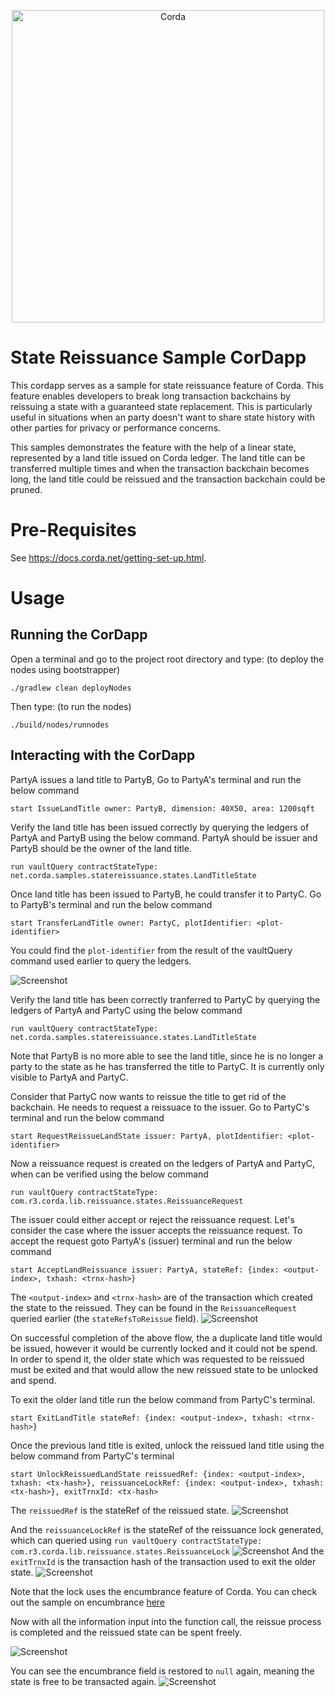 <p align="center">
  <img src="https://www.corda.net/wp-content/uploads/2016/11/fg005_corda_b.png" alt="Corda" width="500">
</p>

# State Reissuance Sample CorDapp

This cordapp serves as a sample for state reissuance feature of Corda. This feature enables developers to break long 
transaction backchains by reissuing a state with a guaranteed state replacement. This is particularly useful in situations
when an party doesn't want to share state history with other parties for privacy or performance concerns.

This samples demonstrates the feature with the help of a linear state, represented by a land title issued on Corda ledger. 
The land title can be transferred multiple times and when the transaction backchain becomes long, the land title could be 
reissued and the transaction backchain could be pruned.

# Pre-Requisites

See https://docs.corda.net/getting-set-up.html.

# Usage

## Running the CorDapp

Open a terminal and go to the project root directory and type: (to deploy the nodes using bootstrapper)

`./gradlew clean deployNodes`

Then type: (to run the nodes)

`./build/nodes/runnodes`

## Interacting with the CorDapp

PartyA issues a land title to PartyB, Go to PartyA's terminal and run the below command

`start IssueLandTitle owner: PartyB, dimension: 40X50, area: 1200sqft`

Verify the land title has been issued correctly by querying the ledgers of PartyA and PartyB using the below command.
PartyA should be issuer and PartyB should be the owner of the land title.

`run vaultQuery contractStateType: net.corda.samples.statereissuance.states.LandTitleState`

Once land title has been issued to PartyB, he could transfer it to PartyC. Go to PartyB's terminal and run the below command

`start TransferLandTitle owner: PartyC, plotIdentifier: <plot-identifier>`

You could find the `plot-identifier` from the result of the vaultQuery command used earlier to query the ledgers.

![Screenshot](image/1.jpeg)

Verify the land title has been correctly tranferred to PartyC by querying the ledgers of PartyA and PartyC using the below command

`run vaultQuery contractStateType: net.corda.samples.statereissuance.states.LandTitleState`

Note that PartyB is no more able to see the land title, since he is no longer a party to the state as he has transferred
the title to PartyC. It is currently only visible to PartyA and PartyC.

Consider that PartyC now wants to reissue the title to get rid of the backchain. He needs to request a reissuace to the issuer.
Go to PartyC's terminal and run the below command

`start RequestReissueLandState issuer: PartyA, plotIdentifier: <plot-identifier>`

Now a reissuance request is created on the ledgers of PartyA and PartyC, when can be verified using the below command

`run vaultQuery contractStateType: com.r3.corda.lib.reissuance.states.ReissuanceRequest`

The issuer could either accept or reject the reissuance request. Let's consider the case where the issuer accepts the 
reissuance request. To accept the request goto PartyA's (issuer) terminal and run the below command

`start AcceptLandReissuance issuer: PartyA, stateRef: {index: <output-index>, txhash: <trnx-hash>}`

The `<output-index>` and `<trnx-hash>` are of the transaction which created the state to the reissued. They can be found
in the `ReissuanceRequest` queried earlier (the `stateRefsToReissue` field).
![Screenshot](image/2.jpeg)

On successful completion of the above flow, the a duplicate land title would be issued, however it would be currently
locked and it could not be spend. In order to spend it, the older state which was requested to be reissued must be exited
and that would allow the new reissued state to be unlocked and spend.

To exit the older land title run the below command from PartyC's terminal.

`start ExitLandTitle stateRef: {index: <output-index>, txhash: <trnx-hash>}`

Once the previous land title is exited, unlock the reissued land title using the below command from PartyC's terminal

`start UnlockReissuedLandState reissuedRef: {index: <output-index>, txhash: <tx-hash>}, reissuanceLockRef: {index: <output-index>, txhash: <tx-hash>}, exitTrnxId: <tx-hash>`

The `reissuedRef` is the stateRef of the reissued state.
 ![Screenshot](image/3.jpeg)
 
 And the `reissuanceLockRef` is the stateRef of the reissuance lock generated, which can queried using `run vaultQuery contractStateType: com.r3.corda.lib.reissuance.states.ReissuanceLock` 
 ![Screenshot](image/4.jpeg)
 And the `exitTrnxId` is the transaction hash of the transaction used to exit the older state.
 ![Screenshot](image/5.jpeg)

Note that the lock uses the encumbrance feature of Corda. You can check out the sample on encumbrance [here](https://github.com/corda/samples-java/tree/master/Features/encumbrance-avatar)

Now with all the information input into the function call, the reissue process is completed and the reissued state can be spent freely.

![Screenshot](image/6.jpeg)

You can see the encumbrance field is restored to `null` again, meaning the state is free to be transacted again. 
![Screenshot](image/7.jpeg)

